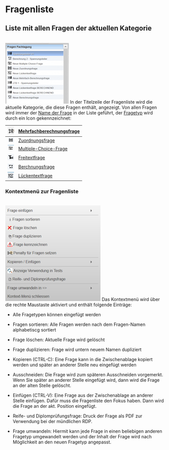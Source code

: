 # Fragenliste
## Liste mit allen Fragen der aktuellen Kategorie

<br>![200px-ClipCapIt-180618-205930.PNG](200px-ClipCapIt-180618-205930.PNG)
In der Titelzeile der Fragenliste wird die aktuelle Kategorie, die diese Fragen enthält, angezeigt.
Von allen Fragen wird immer der [Name der Frage](../BeispielsammlungEditieren/index.md#name-der-frage) in der Liste geführt, der [Fragetyp](../Fragetypen/index.md) wird durch ein Icon gekennzeichnet:


| ![20px-ClipCapIt-180618-211134.PNG](20px-ClipCapIt-180618-211134.PNG) | [Mehrfachberechnungsfrage](../Fragetypen/index.md#mehrfachberechnungsfrage) |
|-----------------------------------------------------------------------|----------------------------------------------------------------------------------------------------------------------------------|
| ![20px-ClipCapIt-180618-211251.PNG](20px-ClipCapIt-180618-211251.PNG) | [Zuordnungsfrage](../Fragetypen/index.md#zuordnungsfrage)                                                                        |
| ![20px-ClipCapIt-180618-211353.PNG](20px-ClipCapIt-180618-211353.PNG) | [Multiple-Choice-Frage](../Fragetypen/index.md#multiple-choice-frage)                                                            |
| ![20px-ClipCapIt-180618-211926.PNG](20px-ClipCapIt-180618-211926.PNG) | [Freitextfrage](../Fragetypen/index.md#freitextfrage)                                                                            |
| ![20px-ClipCapIt-180618-211857.PNG](20px-ClipCapIt-180618-211857.PNG) | [Berchnungsfrage](../Fragetypen/index.md#berchnungsfrage)                                                                        |
| ![20px-ClipCapIt-180618-212005.PNG](20px-ClipCapIt-180618-212005.PNG) | [Lückentextfrage](../Fragetypen/index.md#lückentextfrage)                                                                        |

### Kontextmenü zur Fragenliste
<br>![300px-ClipCapIt-200504-110036.PNG](300px-ClipCapIt-200504-110036.PNG)
Das Kontextmenü wird über die rechte Maustaste aktiviert und enthält folgende Einträge:
* Alle Fragetypen können eingefügt werden
* Fragen sortieren: Alle Fragen werden nach dem Fragen-Namen alphabetiscg sortiert
* Frage löschen: Aktuelle Frage wird gelöscht
* Frage duplizieren: Frage wird untern neuem Namen dupliziert

* Kopieren (CTRL-C): Eine Frage kann in die Zwischenablage kopiert werden und später an anderer Stelle neu eingefügt werden
* Ausschneiden: Die Frage wird zum späteren Ausschneiden vorgemerkt. Wenn Sie später an anderer Stelle eingefügt wird, dann wird die Frage an der alten Stelle gelöscht.
* Einfügen (CTRL-V): Eine Frage aus der Zwischenablage an anderer Stelle einfügen. Dafür muss die Fragenliste den Fokus haben. Dann wird die Frage an der akt. Position eingefügt.

* Reife- und Diplomprüfungsfrage: Druck der Frage als PDF zur Verwendung bei der mündlichen RDP.
* Frage umwandeln: Hiermit kann jede Frage in einen beliebigen anderen Fragetyp umgewandelt werden und der Inhalt der Frage wird nach Möglichkeit an den neuen Fragetyp angepasst.

